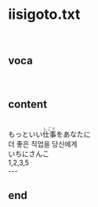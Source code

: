 <h1>iisigoto.txt</h1><br>
<h2>voca</h2><br>
<h2>content</h2><br>
もっといい<Ruby>仕事<rt>しごと</rt></Ruby>をあなたに<br>
더 좋은 직업을 당신에게<br>
いちにさんこ<br>
1,2,3,5<br>
---<br>
<h2>end</h2><br>
